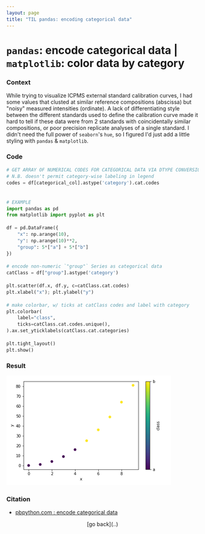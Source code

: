 ```yaml
---
layout: page
title: "TIL pandas: encoding categorical data"
---
```



# `pandas`: encode categorical data | `matplotlib`: color data by category


### Context
While trying to visualize ICPMS external standard calibration curves, I had 
some values that clusted at similar reference compositions (abscissa) but 
"noisy" measured intensities (ordinate). A lack of differentiating style 
between the different standards used to define the calibration curve made it 
hard to tell if these data were from 2 standards with coincidentally similar 
compositions, or poor precision replicate analyses of a single standard. I 
didn't need the full power of `seaborn`'s `hue`, so I figured I'd just add a 
little styling with `pandas` & `matplotlib`.


### Code
```python
# GET ARRAY OF NUMERICAL CODES FOR CATEGORICAL DATA VIA DTYPE CONVERSION
# N.B. doesn't permit category-wise labeling in legend
codes = df[categorical_col].astype('category').cat.codes


# EXAMPLE
import pandas as pd
from matplotlib import pyplot as plt

df = pd.DataFrame({
    "x": np.arange(10),
    "y": np.arange(10)**2,
    "group": 5*["a"] + 5*["b"]
})

# encode non-numeric `"group"` Series as categorical data
catClass = df["group"].astype('category')

plt.scatter(df.x, df.y, c=catClass.cat.codes)
plt.xlabel("x"); plt.ylabel("y")

# make colorbar, w/ ticks at catClass codes and label with category
plt.colorbar(
    label="class",
    ticks=catClass.cat.codes.unique(),
).ax.set_yticklabels(catClass.cat.categories)

plt.tight_layout()
plt.show()
```


### Result
![data colored by category](../../assets/python/mpl_color_categorical_data.png)


### Citation
- [pbpython.com : encode categorical data](https://pbpython.com/categorical-encoding.html)


<p style="text-align:center">[go back](..)</p>
